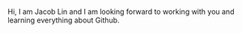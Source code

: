 Hi, I am Jacob Lin and I am looking forward to working with you and learning everything about Github.
